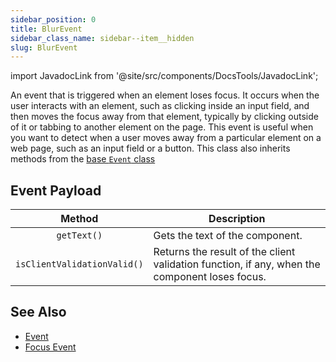 ```yaml
---
sidebar_position: 0
title: BlurEvent
sidebar_class_name: sidebar--item__hidden
slug: BlurEvent
---
```


import JavadocLink from '@site/src/components/DocsTools/JavadocLink';

<JavadocLink type="engine" location="org/dwcj/component/event/BlurEvent" top='true' />

An event that is triggered when an element loses focus. It occurs when the user interacts with an element, such as clicking inside an input field, and then moves the focus away from that element, typically by clicking outside of it or tabbing to another element on the page. This event is useful when you want to detect when a user moves away from a particular element on a web page, such as an input field or a button. This class also inherits methods from the [base `Event` class](./event)

## Event Payload

| Method | Description |
|:-:|-|
|`getText()`|Gets the text of the component.|
|`isClientValidationValid()`|Returns the result of the client validation function, if any, when the component loses focus.|

## See Also

- [Event](./event)
- [Focus Event](./FocusEvent)
